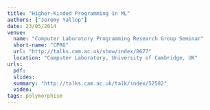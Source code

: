 ```yaml
---
title: "Higher-Kinded Programming in ML"
authors: ["Jeremy Yallop"]
date: 23/05/2014
venue:
  name: "Computer Laboratory Programming Research Group Seminar"
  short-name: "CPRG"
  url: "http://talks.cam.ac.uk/show/index/8677"
  location: "Computer Laboratory, University of Cambridge, UK"
urls:
  pdf:
  slides:
  summary: "http://talks.cam.ac.uk/talk/index/52582"
  video:
tags: polymorphism
---
```

